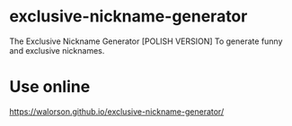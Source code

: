 # exclusive-nickname-generator
The Exclusive Nickname Generator [POLISH VERSION] To generate funny and exclusive nicknames.
# Use online
https://walorson.github.io/exclusive-nickname-generator/
